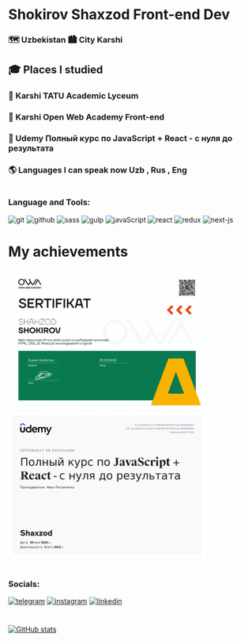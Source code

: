 # Shokirov Shaxzod Front-end Dev

### 🗺️ Uzbekistan 🏙️ City Karshi

## 🎓 Places I studied

### 🌱 Karshi TATU Academic Lyceum

### 🌱 Karshi Open Web Academy Front-end

### 🌱 Udemy Полный курс по JavaScript + React - с нуля до результата

### 🌎 Languages I can speak now Uzb , Rus , Eng

#

### Language and Tools:

![git](https://img.shields.io/badge/git-000?style=for-the-badge&logo=git)
![github](https://img.shields.io/badge/github-000?style=for-the-badge&logo=github)
![sass](https://img.shields.io/badge/sass-000?style=for-the-badge&logo=sass)
![gulp](https://img.shields.io/badge/gulp-000?style=for-the-badge&logo=gulp)
![javaScript](https://img.shields.io/badge/javaScript-000?style=for-the-badge&logo=javascript)
![react](https://img.shields.io/badge/react-000?style=for-the-badge&logo=react)
![redux](https://img.shields.io/badge/redux-000?style=for-the-badge&logo=redux)
![next-js](https://img.shields.io/badge/next.js-000?style=for-the-badge&logo=next.js)

# My achievements

[<img src="https://github.com/shokirovshaxzod/shokirovshaxzod/blob/main/assets/owa.png" alt="not photo" width="400">](https://owa.uz/)
[<img src="https://github.com/shokirovshaxzod/shokirovshaxzod/blob/main/assets/udemy.jpg" alt="not photo" width="400">](https://www.udemy.com/certificate/UC-78e87f38-ff04-470c-9cab-02620503a56c/?utm_source=sendgrid.com&utm_medium=email&utm_campaign=email)

##



#
### Socials:

[![telegram](https://img.shields.io/badge/telegram-000?style=for-the-badge&logo=telegram)](https://web.telegram.org/k/#@Shaxzod1019)
[![instagram](https://img.shields.io/badge/instagram-000?style=for-the-badge&logo=instagram)](https://www.instagram.com/shaxzod__shokirov/)
[![linkedin](https://img.shields.io/badge/linkedin-000?style=for-the-badge&logo=linkedin)](https://www.linkedin.com/in/shaxzod-shokirov-768828235/)
#
[![GitHub stats](https://github-readme-stats.vercel.app/api?username=shaxzod&show_icons=true&theme=dark)](https://github.com/shokirovshaxzod)